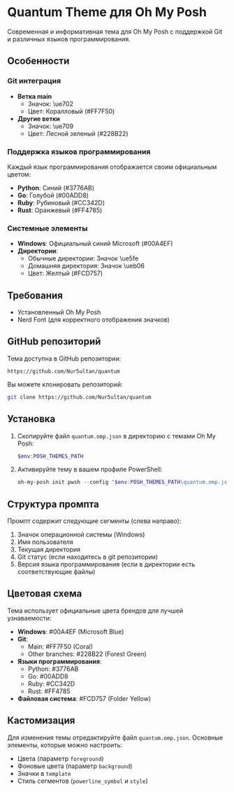 # Quantum Theme для Oh My Posh

Современная и информативная тема для Oh My Posh с поддержкой Git и различных языков программирования.

## Особенности

### Git интеграция
- **Ветка main**
  - Значок: \ue702
  - Цвет: Коралловый (#FF7F50)
- **Другие ветки**
  - Значок: \ue709
  - Цвет: Лесной зеленый (#228B22)

### Поддержка языков программирования
Каждый язык программирования отображается своим официальным цветом:
- **Python**: Синий (#3776AB)
- **Go**: Голубой (#00ADD8)
- **Ruby**: Рубиновый (#CC342D)
- **Rust**: Оранжевый (#FF4785)

### Системные элементы
- **Windows**: Официальный синий Microsoft (#00A4EF)
- **Директории**: 
  - Обычные директории: Значок \ue5fe
  - Домашняя директория: Значок \ueb06
  - Цвет: Желтый (#FCD757)

## Требования
- Установленный Oh My Posh
- Nerd Font (для корректного отображения значков)

## GitHub репозиторий

Тема доступна в GitHub репозитории:
```
https://github.com/Nur5ultan/quantum
```

Вы можете клонировать репозиторий:
```bash
git clone https://github.com/Nur5ultan/quantum
```

## Установка

1. Скопируйте файл `quantum.omp.json` в директорию с темами Oh My Posh:
   ```powershell
   $env:POSH_THEMES_PATH
   ```

2. Активируйте тему в вашем профиле PowerShell:
   ```powershell
   oh-my-posh init pwsh --config "$env:POSH_THEMES_PATH\quantum.omp.json" | Invoke-Expression
   ```

## Структура промпта

Промпт содержит следующие сегменты (слева направо):
1. Значок операционной системы (Windows)
2. Имя пользователя
3. Текущая директория
4. Git статус (если находитесь в git репозитории)
5. Версия языка программирования (если в директории есть соответствующие файлы)

## Цветовая схема

Тема использует официальные цвета брендов для лучшей узнаваемости:
- **Windows**: #00A4EF (Microsoft Blue)
- **Git**: 
  - Main: #FF7F50 (Coral)
  - Other branches: #228B22 (Forest Green)
- **Языки программирования**:
  - Python: #3776AB
  - Go: #00ADD8
  - Ruby: #CC342D
  - Rust: #FF4785
- **Файловая система**: #FCD757 (Folder Yellow)

## Кастомизация

Для изменения темы отредактируйте файл `quantum.omp.json`. Основные элементы, которые можно настроить:
- Цвета (параметр `foreground`)
- Фоновые цвета (параметр `background`)
- Значки в `template`
- Стиль сегментов (`powerline_symbol` и `style`)

